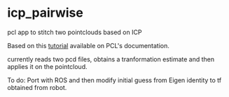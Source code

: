 # icp_pairwise
pcl app to stitch two pointclouds based on ICP

Based on this [tutorial](http://pointclouds.org/documentation/tutorials/pairwise_incremental_registration.php#pairwise-incremental-registration) available on PCL's documentation.

currently reads two pcd files, obtains a tranformation estimate and then applies it on the pointcloud.

To do: Port with ROS and then modify initial guess from Eigen identity to tf obtained from robot.
